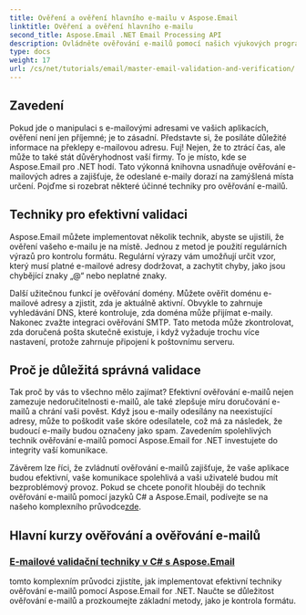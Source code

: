 ```yaml
---
title: Ověření a ověření hlavního e-mailu v Aspose.Email
linktitle: Ověření a ověření hlavního e-mailu
second_title: Aspose.Email .NET Email Processing API
description: Ovládněte ověřování e-mailů pomocí našich výukových programů na Aspose.Email pro .NET. Naučte se efektivní techniky, metody ověřování a další pomocí snadno pochopitelných průvodců.
type: docs
weight: 17
url: /cs/net/tutorials/email/master-email-validation-and-verification/
---
```

## Zavedení

Pokud jde o manipulaci s e-mailovými adresami ve vašich aplikacích, ověření není jen příjemné; je to zásadní. Představte si, že posíláte důležité informace na překlepy e-mailovou adresu. Fuj! Nejen, že to ztrácí čas, ale může to také stát důvěryhodnost vaší firmy. To je místo, kde se Aspose.Email pro .NET hodí. Tato výkonná knihovna usnadňuje ověřování e-mailových adres a zajišťuje, že odeslané e-maily dorazí na zamýšlená místa určení. Pojďme si rozebrat některé účinné techniky pro ověřování e-mailů.

## Techniky pro efektivní validaci

Aspose.Email můžete implementovat několik technik, abyste se ujistili, že ověření vašeho e-mailu je na místě. Jednou z metod je použití regulárních výrazů pro kontrolu formátu. Regulární výrazy vám umožňují určit vzor, který musí platné e-mailové adresy dodržovat, a zachytit chyby, jako jsou chybějící znaky „@“ nebo neplatné znaky. 

Další užitečnou funkcí je ověřování domény. Můžete ověřit doménu e-mailové adresy a zjistit, zda je aktuálně aktivní. Obvykle to zahrnuje vyhledávání DNS, které kontroluje, zda doména může přijímat e-maily. Nakonec zvažte integraci ověřování SMTP. Tato metoda může zkontrolovat, zda doručená pošta skutečně existuje, i když vyžaduje trochu více nastavení, protože zahrnuje připojení k poštovnímu serveru.

## Proč je důležitá správná validace

Tak proč by vás to všechno mělo zajímat? Efektivní ověřování e-mailů nejen zamezuje nedoručitelnosti e-mailů, ale také zlepšuje míru doručování e-mailů a chrání vaši pověst. Když jsou e-maily odesílány na neexistující adresy, může to poškodit vaše skóre odesílatele, což má za následek, že budoucí e-maily budou označeny jako spam. Zavedením spolehlivých technik ověřování e-mailů pomocí Aspose.Email for .NET investujete do integrity vaší komunikace.

 Závěrem lze říci, že zvládnutí ověřování e-mailů zajišťuje, že vaše aplikace budou efektivní, vaše komunikace spolehlivá a vaši uživatelé budou mít bezproblémový provoz. Pokud se chcete ponořit hlouběji do technik ověřování e-mailů pomocí jazyků C# a Aspose.Email, podívejte se na našeho komplexního průvodce[zde](./email-validation-techniques/).


## Hlavní kurzy ověřování a ověřování e-mailů
### [E-mailové validační techniky v C# s Aspose.Email](./email-validation-techniques/)
tomto komplexním průvodci zjistíte, jak implementovat efektivní techniky ověřování e-mailů pomocí Aspose.Email for .NET. Naučte se důležitost ověřování e-mailů a prozkoumejte základní metody, jako je kontrola formátu.